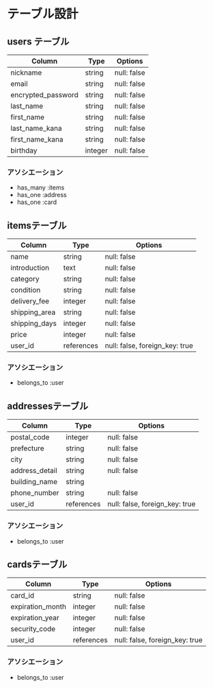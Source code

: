 # テーブル設計

## users テーブル

| Column                | Type       | Options                        |
| --------------------- | ---------- | ------------------------------ |
| nickname              | string     | null: false                    |
| email                 | string     | null: false                    |
| encrypted_password    | string     | null: false                    |
| last_name             | string     | null: false                    |
| first_name            | string     | null: false                    |
| last_name_kana        | string     | null: false                    |
| first_name_kana       | string     | null: false                    |
| birthday              | integer    | null: false                    |

### アソシエーション

- has_many :items
- has_one  :address
- has_one  :card



## itemsテーブル

| Column                | Type       | Options                        |
| --------------------- | ---------- | ------------------------------ |
| name                  | string     | null: false                    |
| introduction          | text       | null: false                    |
| category              | string     | null: false                    |
| condition             | string     | null: false                    |
| delivery_fee          | integer    | null: false                    |
| shipping_area         | string     | null: false                    |
| shipping_days         | integer    | null: false                    |
| price                 | integer    | null: false                    |
| user_id               | references | null: false, foreign_key: true |

### アソシエーション

- belongs_to :user





## addressesテーブル

| Column                | Type       | Options                        |
| --------------------- | ---------- | ------------------------------ |
| postal_code           | integer    | null: false                    |
| prefecture            | string     | null: false                    |
| city                  | string     | null: false                    |
| address_detail        | string     | null: false                    |
| building_name         | string     |                                |
| phone_number          | string     | null: false                    |
| user_id               | references | null: false, foreign_key: true |

### アソシエーション

- belongs_to :user





## cardsテーブル

| Column                | Type       | Options                        |
| --------------------- | ---------- | ------------------------------ |
| card_id               | string     | null: false                    |
| expiration_month      | integer    | null: false                    |
| expiration_year       | integer    | null: false                    |
| security_code         | integer    | null: false                    |
| user_id               | references | null: false, foreign_key: true |

### アソシエーション

- belongs_to :user
